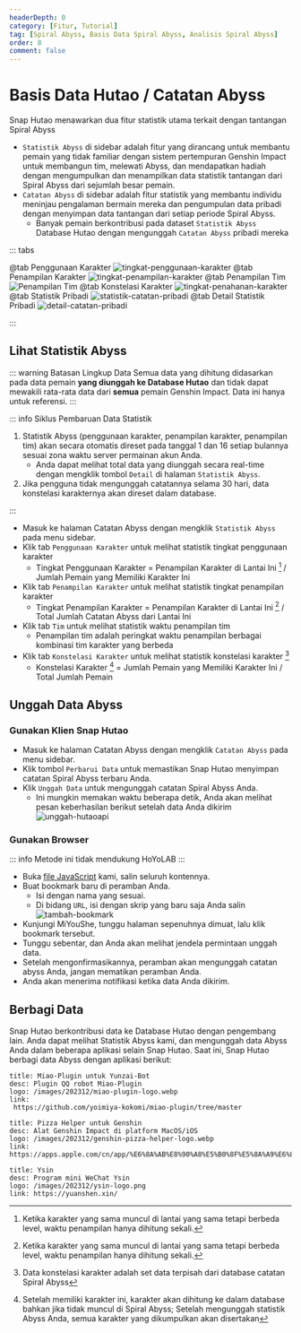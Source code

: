 ```yaml
---
headerDepth: 0
category: [Fitur, Tutorial]
tag: [Spiral Abyss, Basis Data Spiral Abyss, Analisis Spiral Abyss]
order: 8
comment: false
---
```


# Basis Data Hutao / Catatan Abyss

Snap Hutao menawarkan dua fitur statistik utama terkait dengan tantangan Spiral Abyss

- `Statistik Abyss` di sidebar adalah fitur yang dirancang untuk membantu pemain yang tidak familiar dengan sistem pertempuran Genshin Impact untuk membangun tim, melewati Abyss, dan mendapatkan hadiah dengan mengumpulkan dan menampilkan data statistik tantangan dari Spiral Abyss dari sejumlah besar pemain.
- `Catatan Abyss` di sidebar adalah fitur statistik yang membantu individu meninjau pengalaman bermain mereka dan pengumpulan data pribadi dengan menyimpan data tantangan dari setiap periode Spiral Abyss.
  - Banyak pemain berkontribusi pada dataset `Statistik Abyss` Database Hutao dengan mengunggah `Catatan Abyss` pribadi mereka

::: tabs

@tab Penggunaan Karakter
![tingkat-penggunaan-karakter](https://img.alicdn.com/imgextra/i3/1797064093/O1CN01cAHDDi1g6dyEPgDBp_!!1797064093.png_.webp)
@tab Penampilan Karakter
![tingkat-penampilan-karakter](https://img.alicdn.com/imgextra/i4/1797064093/O1CN01oGusSy1g6dyD7kKoP_!!1797064093.png_.webp)
@tab Penampilan Tim
![Penampilan Tim](https://img.alicdn.com/imgextra/i2/1797064093/O1CN010K1SE91g6dyGYLnWB_!!1797064093.png_.webp)
@tab Konstelasi Karakter
![tingkat-penahanan-karakter](https://img.alicdn.com/imgextra/i1/1797064093/O1CN01O2jCWZ1g6dy4fzxlw_!!1797064093.png_.webp)
@tab Statistik Pribadi
![statistik-catatan-pribadi](https://img.alicdn.com/imgextra/i4/1797064093/O1CN01YDXi8r1g6dyGBmAt2_!!1797064093.png_.webp)
@tab Detail Statistik Pribadi
![detail-catatan-pribadi](https://img.alicdn.com/imgextra/i4/1797064093/O1CN01YwoXln1g6dyEKoJ2r_!!1797064093.png_.webp)

:::

## Lihat Statistik Abyss

::: warning Batasan Lingkup Data
Semua data yang dihitung didasarkan pada data pemain **yang diunggah ke Database Hutao** dan tidak dapat mewakili rata-rata data dari **semua** pemain Genshin Impact. Data ini hanya untuk referensi.
:::

::: info Siklus Pembaruan Data Statistik

1. Statistik Abyss (penggunaan karakter, penampilan karakter, penampilan tim) akan secara otomatis direset pada tanggal 1 dan 16 setiap bulannya sesuai zona waktu server permainan akun Anda.
   - Anda dapat melihat total data yang diunggah secara real-time dengan mengklik tombol `Detail` di halaman `Statistik Abyss`.
2. Jika pengguna tidak mengunggah catatannya selama 30 hari, data konstelasi karakternya akan direset dalam database.

:::

- Masuk ke halaman Catatan Abyss dengan mengklik `Statistik Abyss` pada menu sidebar.
- Klik tab `Penggunaan Karakter` untuk melihat statistik tingkat penggunaan karakter
  - Tingkat Penggunaan Karakter = Penampilan Karakter di Lantai Ini [^first] / Jumlah Pemain yang Memiliki Karakter Ini
- Klik tab `Penampilan Karakter` untuk melihat statistik tingkat penampilan karakter
  - Tingkat Penampilan Karakter = Penampilan Karakter di Lantai Ini [^first-2] / Total Jumlah Catatan Abyss dari Lantai Ini
- Klik tab `Tim` untuk melihat statistik waktu penampilan tim
  - Penampilan tim adalah peringkat waktu penampilan berbagai kombinasi tim karakter yang berbeda
- Klik tab `Konstelasi Karakter` untuk melihat statistik konstelasi karakter [^second]
  - Konstelasi Karakter [^third] = Jumlah Pemain yang Memiliki Karakter Ini / Total Jumlah Pemain

## Unggah Data Abyss

### Gunakan Klien Snap Hutao

- Masuk ke halaman Catatan Abyss dengan mengklik `Catatan Abyss` pada menu sidebar.
- Klik tombol `Perbarui Data` untuk memastikan Snap Hutao menyimpan catatan Spiral Abyss terbaru Anda.
- Klik `Unggah Data` untuk mengunggah catatan Spiral Abyss Anda.
  - Ini mungkin memakan waktu beberapa detik, Anda akan melihat pesan keberhasilan berikut setelah data Anda dikirim
    ![unggah-hutaoapi](https://img.alicdn.com/imgextra/i3/1797064093/O1CN01Zt7yQp1g6duBDALeX_!!1797064093.png)

### Gunakan Browser

::: info
Metode ini tidak mendukung HoYoLAB
:::

- Buka [file JavaScript](/upload-abyss-data.js) kami, salin seluruh kontennya.
- Buat bookmark baru di peramban Anda.
  - Isi dengan nama yang sesuai.
  - Di bidang `URL`, isi dengan skrip yang baru saja Anda salin
    ![tambah-bookmark](https://img.alicdn.com/imgextra/i3/1797064093/O1CN01p0KOqU1g6dvfDQO6e_!!1797064093.png)
- Kunjungi MiYouShe, tunggu halaman sepenuhnya dimuat, lalu klik bookmark tersebut.
- Tunggu sebentar, dan Anda akan melihat jendela permintaan unggah data.
- Setelah mengonfirmasikannya, peramban akan mengunggah catatan abyss Anda, jangan mematikan peramban Anda.
- Anda akan menerima notifikasi ketika data Anda dikirim.

## Berbagi Data

Snap Hutao berkontribusi data ke Database Hutao dengan pengembang lain. Anda dapat melihat Statistik Abyss kami, dan mengunggah data Abyss Anda dalam beberapa aplikasi selain Snap Hutao.
Saat ini, Snap Hutao berbagi data Abyss dengan aplikasi berikut:

<div class="vp-card-container">

```component VPCard
title: Miao-Plugin untuk Yunzai-Bot
desc: Plugin QQ robot Miao-Plugin
logo: /images/202312/miao-plugin-logo.webp
link:
 https://github.com/yoimiya-kokomi/miao-plugin/tree/master
```

```component VPCard
title: Pizza Helper untuk Genshin
desc: Alat Genshin Impact di platform MacOS/iOS
logo: /images/202312/genshin-pizza-helper-logo.webp
link: https://apps.apple.com/cn/app/%E6%8A%AB%E8%90%A8%E5%B0%8F%E5%8A%A9%E6%89%8B/id1635319193
```

```component VPCard
title: Ysin
desc: Program mini WeChat Ysin
logo: /images/202312/ysin-logo.png
link: https://yuanshen.xin/
```

</div>

[^first]: Ketika karakter yang sama muncul di lantai yang sama tetapi berbeda level, waktu penampilan hanya dihitung sekali.
[^first-2]: Ketika karakter yang sama muncul di lantai yang sama tetapi berbeda level, waktu penampilan hanya dihitung sekali.
[^second]: Data konstelasi karakter adalah set data terpisah dari database catatan Spiral Abyss
[^third]: Setelah memiliki karakter ini, karakter akan dihitung ke dalam database bahkan jika tidak muncul di Spiral Abyss; Setelah mengunggah statistik Abyss Anda, semua karakter yang dikumpulkan akan disertakan
